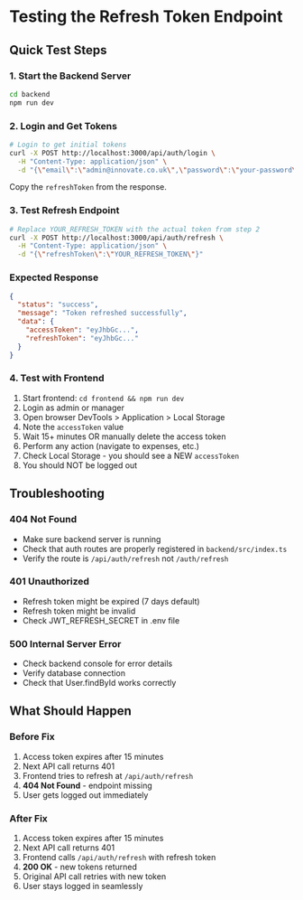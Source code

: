 # Testing the Refresh Token Endpoint

## Quick Test Steps

### 1. Start the Backend Server
```bash
cd backend
npm run dev
```

### 2. Login and Get Tokens
```bash
# Login to get initial tokens
curl -X POST http://localhost:3000/api/auth/login \
  -H "Content-Type: application/json" \
  -d "{\"email\":\"admin@innovate.co.uk\",\"password\":\"your-password\"}"
```

Copy the `refreshToken` from the response.

### 3. Test Refresh Endpoint
```bash
# Replace YOUR_REFRESH_TOKEN with the actual token from step 2
curl -X POST http://localhost:3000/api/auth/refresh \
  -H "Content-Type: application/json" \
  -d "{\"refreshToken\":\"YOUR_REFRESH_TOKEN\"}"
```

### Expected Response
```json
{
  "status": "success",
  "message": "Token refreshed successfully",
  "data": {
    "accessToken": "eyJhbGc...",
    "refreshToken": "eyJhbGc..."
  }
}
```

### 4. Test with Frontend
1. Start frontend: `cd frontend && npm run dev`
2. Login as admin or manager
3. Open browser DevTools > Application > Local Storage
4. Note the `accessToken` value
5. Wait 15+ minutes OR manually delete the access token
6. Perform any action (navigate to expenses, etc.)
7. Check Local Storage - you should see a NEW `accessToken`
8. You should NOT be logged out

## Troubleshooting

### 404 Not Found
- Make sure backend server is running
- Check that auth routes are properly registered in `backend/src/index.ts`
- Verify the route is `/api/auth/refresh` not `/auth/refresh`

### 401 Unauthorized
- Refresh token might be expired (7 days default)
- Refresh token might be invalid
- Check JWT_REFRESH_SECRET in .env file

### 500 Internal Server Error
- Check backend console for error details
- Verify database connection
- Check that User.findById works correctly

## What Should Happen

### Before Fix
1. Access token expires after 15 minutes
2. Next API call returns 401
3. Frontend tries to refresh at `/api/auth/refresh`
4. **404 Not Found** - endpoint missing
5. User gets logged out immediately

### After Fix
1. Access token expires after 15 minutes
2. Next API call returns 401
3. Frontend calls `/api/auth/refresh` with refresh token
4. **200 OK** - new tokens returned
5. Original API call retries with new token
6. User stays logged in seamlessly
